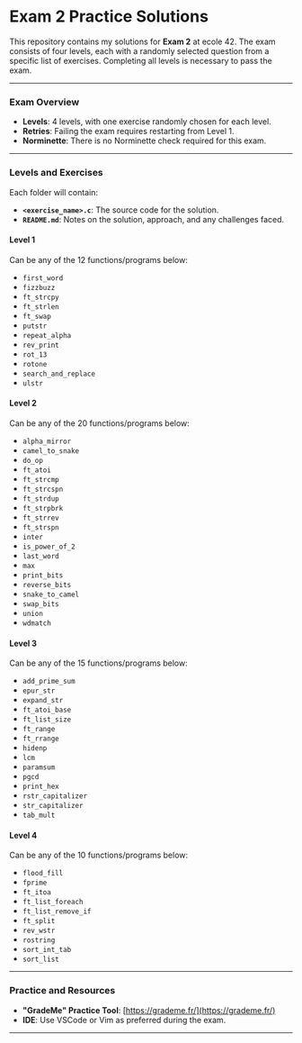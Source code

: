# Exam 2 Practice Solutions

This repository contains my solutions for **Exam 2** at ecole 42. The exam consists of four levels, each with a randomly selected question from a specific list of exercises. Completing all levels is necessary to pass the exam.

---

### **Exam Overview**

- **Levels**: 4 levels, with one exercise randomly chosen for each level.
- **Retries**: Failing the exam requires restarting from Level 1.
- **Norminette**: There is no Norminette check required for this exam.

---

### **Levels and Exercises**

Each folder will contain:
- **`<exercise_name>.c`**: The source code for the solution.
- **`README.md`**: Notes on the solution, approach, and any challenges faced.

#### **Level 1**
Can be any of the 12 functions/programs below:
- `first_word`
- `fizzbuzz`
- `ft_strcpy`
- `ft_strlen`
- `ft_swap`
- `putstr`
- `repeat_alpha`
- `rev_print`
- `rot_13`
- `rotone`
- `search_and_replace`
- `ulstr`

#### **Level 2**
Can be any of the 20 functions/programs below:
- `alpha_mirror`
- `camel_to_snake`
- `do_op`
- `ft_atoi`
- `ft_strcmp`
- `ft_strcspn`
- `ft_strdup`
- `ft_strpbrk`
- `ft_strrev`
- `ft_strspn`
- `inter`
- `is_power_of_2`
- `last_word`
- `max`
- `print_bits`
- `reverse_bits`
- `snake_to_camel`
- `swap_bits`
- `union`
- `wdmatch`

#### **Level 3**
Can be any of the 15 functions/programs below:
- `add_prime_sum`
- `epur_str`
- `expand_str`
- `ft_atoi_base`
- `ft_list_size`
- `ft_range`
- `ft_rrange`
- `hidenp`
- `lcm`
- `paramsum`
- `pgcd`
- `print_hex`
- `rstr_capitalizer`
- `str_capitalizer`
- `tab_mult`

#### **Level 4**
Can be any of the 10 functions/programs below:
- `flood_fill`
- `fprime`
- `ft_itoa`
- `ft_list_foreach`
- `ft_list_remove_if`
- `ft_split`
- `rev_wstr`
- `rostring`
- `sort_int_tab`
- `sort_list`

---

### **Practice and Resources**

- **"GradeMe" Practice Tool**: [https://grademe.fr/](https://grademe.fr/)
- **IDE**: Use VSCode or Vim as preferred during the exam.

---
